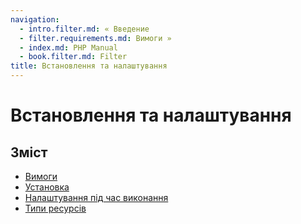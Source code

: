 ```yaml
---
navigation:
  - intro.filter.md: « Введение
  - filter.requirements.md: Вимоги »
  - index.md: PHP Manual
  - book.filter.md: Filter
title: Встановлення та налаштування
---
```

# Встановлення та налаштування

## Зміст

-   [Вимоги](filter.requirements.md)
-   [Установка](filter.installation.md)
-   [Налаштування під час виконання](filter.configuration.md)
-   [Типи ресурсів](filter.resources.md)
